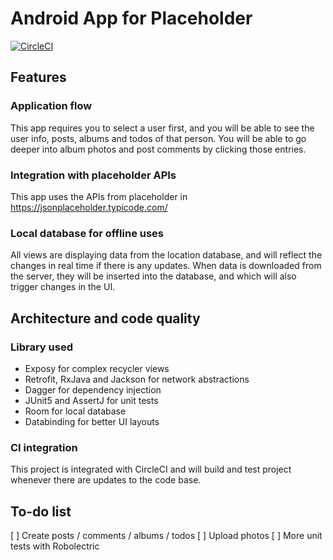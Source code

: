 # Android App for Placeholder

[![CircleCI](https://circleci.com/gh/nickwph/placeholder-android.svg?style=shield)](https://circleci.com/gh/nickwph/placeholder-android)

## Features

### Application flow

This app requires you to select a user first, and you will be able to see the user info, posts, 
albums and todos of that person. You will be able to go deeper into album photos and post comments
by clicking those entries.

### Integration with placeholder APIs

This app uses the APIs from placeholder in https://jsonplaceholder.typicode.com/

### Local database for offline uses

All views are displaying data from the location database, and will reflect the changes in 
real time if there is any updates. When data is downloaded from the server, they will be
inserted into the database, and which will also trigger changes in the UI.

## Architecture and code quality

### Library used

- Exposy for complex recycler views
- Retrofit, RxJava and Jackson for network abstractions
- Dagger for dependency injection
- JUnit5 and AssertJ for unit tests
- Room for local database
- Databinding for better UI layouts

### CI integration

This project is integrated with CircleCI and will build and test project whenever there are 
updates to the code base.

## To-do list

[ ] Create posts / comments / albums / todos
[ ] Upload photos
[ ] More unit tests with Robolectric
